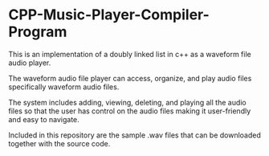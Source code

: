 # CPP-Music-Player-Compiler-Program

This is an implementation of a doubly linked list in c++ as a waveform file audio player.

The waveform audio file player can 
access, organize, and play audio files 
specifically waveform audio files. 


The system includes adding, viewing, 
deleting, and playing all the audio files so 
that the user has control on the audio 
files making it user-friendly and easy to 
navigate.


Included in this repository are the sample .wav files that can be downloaded together with the source code. 
